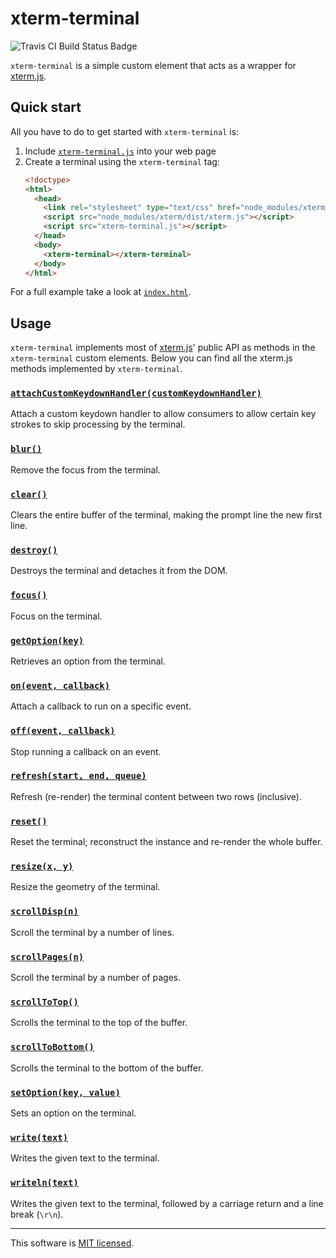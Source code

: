 # xterm-terminal
![Travis CI Build Status Badge](https://travis-ci.org/parisk/xterm-terminal.svg?branch=master)

`xterm-terminal` is a simple custom element that acts as a wrapper for [xterm.js](https://github.com/sourcelair/xterm.js).

## Quick start

All you have to do to get started with `xterm-terminal` is:

1. Include [`xterm-terminal.js`](xterm-terminal.js) into your web page
2. Create a terminal using the `xterm-terminal` tag:
    ```html
    <!doctype>
    <html>
      <head>
        <link rel="stylesheet" type="text/css" href="node_modules/xterm/dist/xterm.css" />
        <script src="node_modules/xterm/dist/xterm.js"></script>
        <script src="xterm-terminal.js"></script>
      </head>
      <body>
        <xterm-terminal></xterm-terminal>
      </body>
    </html>
    ```

For a full example take a look at [`index.html`](index.html).

## Usage

`xterm-terminal` implements most of [xterm.js](https://github.com/sourcelair/xterm.js)' public API as methods in the `xterm-terminal` custom elements. Below you can find all the xterm.js methods implemented by `xterm-terminal`.

### [`attachCustomKeydownHandler(customKeydownHandler)`](https://xtermjs.org/docs/api/terminal/#attachcustomkeydownhandlercustomkeydownhandler)
Attach a custom keydown handler to allow consumers to allow certain key strokes to skip processing by the terminal.

### [`blur()`](https://xtermjs.org/docs/api/terminal/#blur)
Remove the focus from the terminal.

### [`clear()`](https://xtermjs.org/docs/api/terminal/#clear)
Clears the entire buffer of the terminal, making the prompt line the new first line.

### [`destroy()`](https://xtermjs.org/docs/api/terminal/#destroy)
Destroys the terminal and detaches it from the DOM.

### [`focus()`](https://xtermjs.org/docs/api/terminal/#focus)
Focus on the terminal.

### [`getOption(key)`](https://xtermjs.org/docs/api/terminal/#getoptionkey)
Retrieves an option from the terminal.

### [`on(event, callback)`](https://xtermjs.org/docs/api/terminal/#onevent-callback)
Attach a callback to run on a specific event.

### [`off(event, callback)`](https://xtermjs.org/docs/api/terminal/#offevent-callback)
Stop running a callback on an event.

### [`refresh(start, end, queue)`](https://xtermjs.org/docs/api/terminal/#refreshstart-end-queue)
Refresh (re-render) the terminal content between two rows (inclusive).

### [`reset()`](https://xtermjs.org/docs/api/terminal/#reset)
Reset the terminal; reconstruct the instance and re-render the whole buffer.

### [`resize(x, y)`](https://xtermjs.org/docs/api/terminal/#resizex-y)
Resize the geometry of the terminal.

### [`scrollDisp(n)`](https://xtermjs.org/docs/api/terminal/#scrolldispn)
Scroll the terminal by a number of lines.

### [`scrollPages(n)`](https://xtermjs.org/docs/api/terminal/#scrollpagesn)
Scroll the terminal by a number of pages.

### [`scrollToTop()`](https://xtermjs.org/docs/api/terminal/#scrolltotop)
Scrolls the terminal to the top of the buffer.

### [`scrollToBottom()`](https://xtermjs.org/docs/api/terminal/#scrolltobottom)
Scrolls the terminal to the bottom of the buffer.

### [`setOption(key, value)`](https://xtermjs.org/docs/api/terminal/#setoptionkey-value)
Sets an option on the terminal.

### [`write(text)`](https://xtermjs.org/docs/api/terminal/#writetext)
Writes the given text to the terminal.

### [`writeln(text)`](https://xtermjs.org/docs/api/terminal/#writelntext)
Writes the given text to the terminal, followed by a carriage return and a line break (`\r\n`).


---
This software is [MIT licensed](LICENSE.md).
